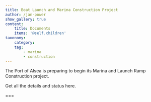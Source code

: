 ```yaml
---
title: Boat Launch and Marina Construction Project
author: /jan-power
show_gallery: true
content:
    title: Documents
    items: '@self.children' 
taxonomy:
    category:
    tag:
        - marina
        - construction
---
```


The Port of Alsea is preparing to begin its Marina and Launch Ramp Construction project.

Get all the details and status here.

===
